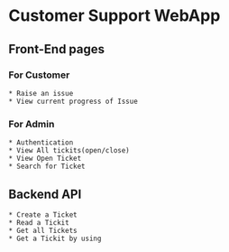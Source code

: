 # Customer Support WebApp



## Front-End pages

### For Customer
    * Raise an issue
    * View current progress of Issue

###  For Admin
    * Authentication
    * View All tickits(open/close)
    * View Open Ticket
    * Search for Ticket


## Backend API
    * Create a Ticket
    * Read a Tickit
    * Get all Tickets
    * Get a Tickit by using 